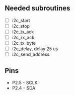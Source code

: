 
## Needed subroutines

- [ ] i2c_start
- [ ] i2c_stop
- [ ] i2c_tx_ack
- [ ] i2c_rx_ack
- [ ] i2c_tx_byte
- [ ] i2c_delay, delay 25 us
- [ ] i2c_send_address

## Pins
 - P2.5 - SCLK
 - P2.4 - SDA
